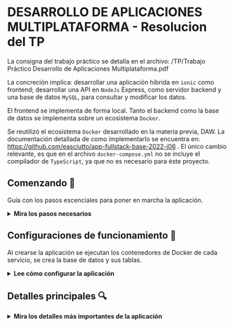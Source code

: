 
DESARROLLO DE APLICACIONES MULTIPLATAFORMA - Resolucion del TP
=======================

La consigna del trabajo práctico se detalla en el archivo: /TP/Trabajo Práctico Desarrollo de Aplicaciones Multiplataforma.pdf

La concreción implica: desarrollar una aplicación híbrida en `ionic` como frontend; desarrollar una API en `NodeJs` Express, como servidor backend y una base de datos `MySQL`, para consultar y modificar los datos.

El frontend se implementa de forma local. Tanto el backend como la base de datos se implementa sobre un ecosistema `Docker`.

Se reutilizó el ecosistema `Docker` desarrollado en la materia previa, DAW. La documentación detallada de como implementarlo se encuentra en: https://github.com/easciutto/app-fullstack-base-2022-i06 . El único cambio relevante, es que en el archivo `docker-compose.yml` no se incluye el compilador de `TypeScript`, ya que no es necesario para éste proyecto.

## Comenzando 🚀

Guía con los pasos escenciales para poner en marcha la aplicación.

<details><summary><b>Mira los pasos necesarios</b></summary><br>

### Instalar las dependencias

Para correr este proyecto es necesario instalar:

`Docker` y `Docker Compose`. Referencias en [este artículo](https://www.gotoiot.com/pages/articles/docker_installation_linux/) o en la documentación oficial de[Docker](https://docs.docker.com/get-docker/) y también la de [Docker Compose](https://docs.docker.com/compose/install/).

Instalar npm: sudo npm install -g npm@8.18.0

Instalar angular cli:sudo npm install -g @angular/cli@13.0.0

Instalar ionic cli: sudo npm i -g @ionic/cli


### Descargar el código

Para descargar el código, lo más conveniente es realizar un `fork` de este proyecto  haciendo click en [este link](https://github.com/easciutto/daw2/fork). A continuación se descarga con este comando (reeemplazando el usuario en el link):

```
git clone https://github.com/USER/daw2.git
```

> En caso de no tener una cuenta en Github, clonar directamente este repo.

### Ejecutar la aplicación

Para ejecutar el backend con la API Express y la base de datos, hay que correr el comando `docker-compose up` desde un terminal en el directorio `/TP`. Este comando va a descargar las imágenes de Docker de node, de la base datos y del admin de la DB, y luego ponerlas en funcionamiento.

Para ejecutar la aplicación en Ionic, abrir un terminal en el directorio `/easciutto_tp`. Primero ejecutar  `npm install` (para que queden instaladas las dependencias necesarias) y posteriormente `ionic serve`

Para acceder al cliente web se debe ingresar la URL [http://localhost:8100/home](http://localhost:8100/) y para acceder al admin de la DB a [localhost:8001/](http://localhost:8001/). 


> Si aparece un error la primera vez que se corre la app, detener el proceso y volver a iniciarla. Esto es debido a que el backend espera que la DB esté creada al iniciar, y en la primera ejecución puede no alcanzar a crearse. A partir de la segunda vez el problema queda solucionado.

</details>

## Configuraciones de funcionamiento 🔩

Al crearse la aplicación se ejecutan los contenedores de Docker de cada servicio, se crea la base de datos y sus tablas.

<details><summary><b>Lee cómo configurar la aplicación</b></summary><br>

### Configuración de la DB

Para acceder PHPMyAdmin, ingresar en la URL [localhost:8001/](http://localhost:8001/). En el login del administrador, el usuario para acceder a la db es `root` y contraseña es la variable `MYSQL_ROOT_PASSWORD` del archivo `docker-compose.yml`.

Para el caso del servicio de NodeJS que se comunica con la DB, en el archivo `src/backend/mysql-connector.js` están los datos de acceso para ingresar a la base.

### Estructura de la DB

Al iniciar el servicio de la base de datos, si esta no está creada toma el archivo que se encuentra en `TP/db/dumps/estructuraTPDAM-phpmyadmin.sql` para crear la base de datos automáticamente, con la estructura de tablas y atributos requeridas por la consigna del TP.

La base de datos se crea con permisos de superusuario por lo que no se puede borrar el directorio con el usuario de sistema, para eso hacerlo con permisos de administrador (comando `sudo rm -r db/data` para borrar el directorio completo).

</details>

## Detalles principales 🔍

<details><summary><b>Mira los detalles más importantes de la aplicación</b></summary><br>
<br>

### Aplicación ionic (frontend)

El frontend se comunica con el servidor backend mediante request HTTP.
La aplicación de Ionic, se compone de los siguientes directorios y archivos:

![architecture](./arbol.PNG)


### API del backend

El servicio en **NodeJS** posee distintos endpoints para comunicarse con el cliente web mediante requests HTTP enviando **JSON** en cada transacción. Procesando estos requests es capaz de comunicarse con la base de datos para consultar y controlar el estado de los dispositivos, y devolverle una respuesta al cliente web también en formato JSON. Así mismo el servicio es capaz de servir el código del cliente web.

### La base de datos

La base de datos se comunica con el servicio de NodeJS y permite almacenar el estado de los dispositivos y electroválvulas; almacenar las mediciones historicas de de humedad y los logs de riego. Ejecuta un motor **MySQL versión 5.7** y permite que la comunicación con sus clientes pueda realizarse usando usuario y contraseña en texto plano. En versiones posteriores es necesario brindar claves de acceso, por este motivo la versión 5.7 es bastante utilizada para fases de desarrollo.

### El administrador de la DB

Para esta aplicación se usa **PHPMyAdmin**, que es un administrador de base de datos web muy utilizado y que podés utilizar en caso que quieras realizar operaciones con la base, como crear tablas, modificar columnas, hacer consultas y otras cosas más.


## Detalles de implementación 💻

En esta sección podés ver los detalles específicos de funcionamiento del código y que son los siguientes.

<details><summary><b>Mira los detalles de implementación</b></summary><br>

### Detalles de la aplicación ionic

Desde un browser, ingresando a la url : http://localhost:8100/, se visualiza la aplicación webb.

La pagina de inicio (home) muestra el listado de los dispositivos con su descripción y ubicación. Al recorrer cada dispositivo con el mouse, se resalta con otro color el elemento de la lista (se ejecuta la directiva de atributo requerida en la consigna del TP). Al hacer click sobre uno de ellos, se accede a la página de dispositivo, donde un Alert nos indica el primer valor de humedad registrado (valor aleatorio simulado). Desde la página del dispositivo seleccioando, se puede: 1) Abrir la electrovalvula para iniciar el riego (si las condicion de  humedad de suelo asi lo establece), 2) Solicitar una nueva medición de Humedad, 3)Solicitar una tabla de mediciones históricas y 4) Solicitar una tabla de logs de riego.


### Detalles del backend

Ésta implementación utiliza el paquete de funcionalidades "express" para facilitar la creación de los métodos GET y POST utilizados. También se implementa el paquete "utils", para realizar la interación con la base de datos, mediante consultas (Querys).


<details><summary><b>Ver los endpoints disponibles</b></summary><br>

A continuación verás la lista de los endpoints implementados con sus características.

1) Devolver el listado de los dispositivos.

    "method": "get"
    "url": "http://localhost:8000/api/dispositivo"
    
2) Devolver el listado de un dispositivo seleccionado en la url.

    "method": "get"
    "url": "http://localhost:8000/api/dispositivo/:id"
    
3) Devolver la última medición almacenada en la DB de un dispositivo.

    "method": "get"
    "url": "http://localhost:8000/api/dispositivo/:id/medicionActual"

4) Modificar el estado de una electrovalvula.
 
    "method": "put"
    Para el caso de solicitar su apertura: "url": "http://localhost:8000/api/electrovalvula/:id/abrir"
    Para el caso de solicitar su cierre:   "url": "http://localhost:8000/api/electrovalvula/:id/cerrar"
    
5) Devolver el listado de mediciones históricas de un dispositivo.

    "method": "get"
    "url": "http://localhost:8000/api/dispositivo/:id/mediciones"

6) Devolver el listado de logs de riego de una electroválvula.

    "method": "get"
    "url": "http://localhost:8000/api/electrovalvula/:id/logs"

7) Agregar una medición a la DB.

    "method": "post"
    "url": "http://localhost:8000/api/medicion/agregar"


## Tecnologías utilizadas 🛠️

En esta sección podés ver las tecnologías más importantes utilizadas.

<details><summary><b>Mira la lista completa de tecnologías</b></summary><br>

* [Docker](https://www.docker.com/) - Ecosistema que permite la ejecución de contenedores de software.
* [Docker Compose](https://docs.docker.com/compose/) - Herramienta que permite administrar múltiples contenedores de Docker.
* [Node JS](https://nodejs.org/es/) - Motor de ejecución de código JavaScript en backend.
* [MySQL](https://www.mysql.com/) - Base de datos para consultar y almacenar datos.
* [PHPMyAdmin](https://www.phpmyadmin.net/) - Administrador web de base de datos.
* [Material Design](https://material.io/design) - Bibliotecas de estilo responsive para aplicaciones web.
* [Angular](https://angular.io/)
* [Ionic](https://ionicframework.com/docs/)
